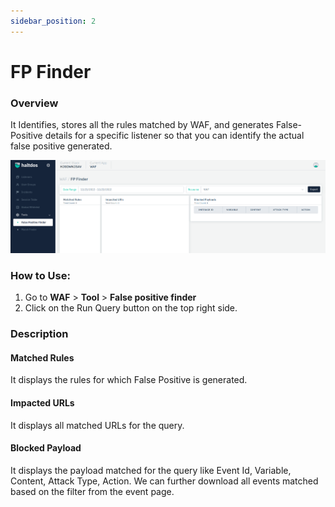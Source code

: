 ```yaml
---
sidebar_position: 2
---
```


# FP Finder
### Overview
It Identifies, stores all the rules matched by WAF, and generates False-Positive details for a specific listener so that you can identify the actual false positive generated.
   
![FP Finder](/img/waf/v2/false_positive.png)


### How to Use:
1. Go to **WAF** > **Tool** > **False positive finder**
2. Click on the Run Query button on the top right side.

### Description

#### Matched Rules
It displays the rules for which False Positive is generated.

#### Impacted URLs
It displays all matched URLs for the query.

#### Blocked Payload
It displays the payload matched for the query like Event Id, Variable, Content, Attack Type, Action.
We can further download all events matched based on the filter from the event page.

